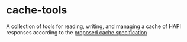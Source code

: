 # cache-tools
A collection of tools for reading, writing, and managing a cache of HAPI responses according to the [proposed cache specification](https://github.com/hapi-server/data-specification/wiki/cache-specification)
